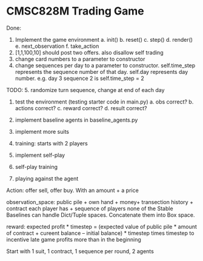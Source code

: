 # CMSC828M Trading Game

Done:
1. Implement the game environment
	a. init()
	b. reset()
	c. step()
	d. render()
	e. next_observation
	f. take_action
2. [1,1,100,10] should post two offers. also disallow self trading
3. change card numbers to a parameter to constructor
4. change sequences per day to a parameter to constructor. 		self.time_step represents the sequence number of that day. self.day represents day number. e.g. day 3 sequence 2 is self.time_step = 2


TODO:
5. randomize turn sequence, change at end of each day
1. test the environment (testing starter code in main.py)
	a. obs correct?
	b. actions correct?
	c. reward correct?
	d. result correct?
2. implement baseline agents in baseline_agents.py
3. implement more suits


3. training:  starts with 2 players

4. implement self-play
5. self-play training
6. playing against the agent





Action: offer sell, offer buy.  With an amount + a price

observation_space: public pile + own hand + money+ transection history + contract each player has + sequence of players
none of the Stable Baselines can handle Dict/Tuple spaces. Concatenate them into Box space.


reward: expected profit * timestep
=  (expected value of public pile * amount of contract + cureent balance – initial balance) * timestep
times timestep to incentive late game profits more than in the beginning


Start with 1 suit, 1 contract, 1 sequence per round, 2 agents


Training: play against baseline model; self-play 

Training against baseline models is easier to start with. But the performance might not be very good

Self-play: 
1. To avoid “strategy collapse”, the agent trains 80% of its games against itself and the other 20% against its past selves.
2. To force exploration in strategy space, during training (and only during training) we may randomize the properties of the units.


User testing: we can play against the agent (see https://github.com/openai/gym/blob/master/gym/utils/play.py#L26




package versions:
Python 3.6.13
numpy                1.19.5
gym                  0.18.0
stable-baselines     2.10.1
tensorflow           1.15.0
(warning: stable baseline works with tensorflow 1.x)